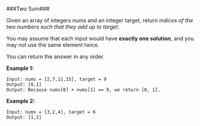 ###Two Sum###

Given an array of integers nums and an integer target, return _indices of the two numbers such that they add up to target_.

You may assume that each input would have **exactly one solution**, and you may not use the same element twice.

You can return the answer in any order.

**Example 1:**

`Input: nums = [2,7,11,15], target = 9`  
`Output: [0,1]`  
`Output: Because nums[0] + nums[1] == 9, we return [0, 1].`

**Example 2:**  

`Input: nums = [3,2,4], target = 6`  
`Output: [1,2]`